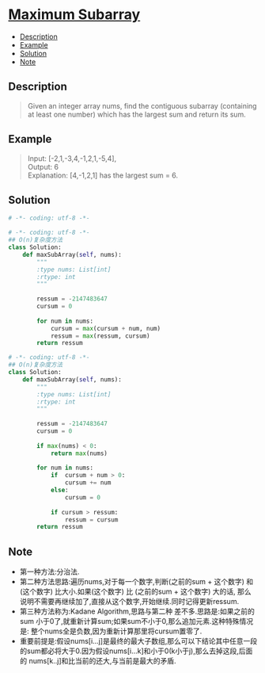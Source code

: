# [Maximum Subarray](https://leetcode.com/problems/maximum-subarray/description/)

<!-- GFM-TOC -->
* <a href="#Description">Description</a>
* <a href="#Example">Example</a>
* <a href="#Solution">Solution</a>
* <a href="#Note">Note</a>
<!-- GFM-TOC -->


## <a name="Description">Description</a>
>Given an integer array nums, find the contiguous subarray (containing at least one number) 
which has the largest sum and return its sum.</br>

## <a name="Example">Example</a>
>Input: [-2,1,-3,4,-1,2,1,-5,4],</br>
Output: 6</br>
Explanation: [4,-1,2,1] has the largest sum = 6.</br>

## <a name="Solution">Solution</a>
```python
# -*- coding: utf-8 -*-

```
```python
# -*- coding: utf-8 -*-
## O(n)复杂度方法
class Solution:
    def maxSubArray(self, nums):
        """
        :type nums: List[int]
        :rtype: int
        """
    
        ressum = -2147483647  
        cursum = 0
        
        for num in nums:
            cursum = max(cursum + num, num)
            ressum = max(ressum, cursum)
        return ressum   

```

```python
# -*- coding: utf-8 -*-
## O(n)复杂度方法
class Solution:
    def maxSubArray(self, nums):
        """
        :type nums: List[int]
        :rtype: int
        """
    
        ressum = -2147483647  
        cursum = 0
        
        if max(nums) < 0:
            return max(nums)
        
        for num in nums:
            if  cursum + num > 0:
                cursum += num
            else:
                cursum = 0
            
            if cursum > ressum:
                ressum = cursum 
        return ressum

```    
## <a name="Note">Note</a>
* 第一种方法:分治法.
* 第二种方法思路:遍历nums,对于每一个数字,判断(之前的sum + 这个数字) 和 (这个数字) 比大小.如果(这个数字) 比 (之前的sum + 这个数字) 大的话,
那么说明不需要再继续加了,直接从这个数字,开始继续.同时记得更新ressum.
* 第三种方法称为:Kadane Algorithm,思路与第二种 差不多.思路是:如果之前的sum 小于0了,就重新计算sum;如果sum不小于0,那么追加元素.这种特殊情况是:
整个nums全是负数,因为重新计算那里将cursum置零了.
* 重要前提是:假设nums[i...j]是最终的最大子数组,那么可以下结论其中任意一段的sum都必将大于0.因为假设nums[i...k]和小于0(k小于j),那么去掉这段,后面的
nums[k..j]和比当前的还大,与当前是最大的矛盾.







